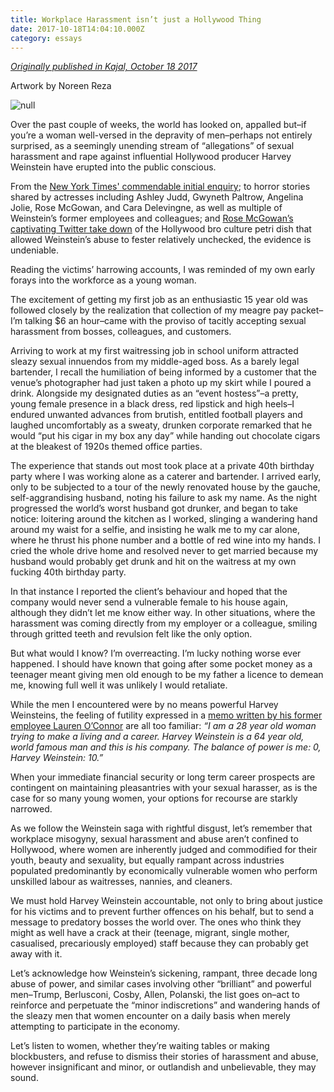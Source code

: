 ```yaml
---
title: Workplace Harassment isn’t just a Hollywood Thing
date: 2017-10-18T14:04:10.000Z
category: essays
---
```

[_Originally published in Kajal, October 18 2017_](https://www.kajalmag.com/sexual-harassment-me-too/)

Artwork by Noreen Reza

![null](/img/metoo.jpg)

Over the past couple of weeks, the world has looked on, appalled but–if you’re a woman well-versed in the depravity of men–perhaps not entirely surprised, as a seemingly unending stream of “allegations” of sexual harassment and rape against influential Hollywood producer Harvey Weinstein have erupted into the public conscious.

From the [New York Times' commendable initial enquiry](https://www.nytimes.com/2017/10/05/us/harvey-weinstein-harassment-allegations.html?_r=0); to horror stories shared by actresses including Ashley Judd, Gwyneth Paltrow, Angelina Jolie, Rose McGowan, and Cara Delevingne, as well as multiple of Weinstein’s former employees and colleagues; and [Rose McGowan’s captivating Twitter take down](https://twitter.com/rosemcgowan/status/916022471165276161) of the Hollywood bro culture petri dish that allowed Weinstein’s abuse to fester relatively unchecked, the evidence is undeniable.

Reading the victims’ harrowing accounts, I was reminded of my own early forays into the workforce as a young woman.

The excitement of getting my first job as an enthusiastic 15 year old was followed closely by the realization that collection of my meagre pay packet–I’m talking $6 an hour–came with the proviso of tacitly accepting sexual harassment from bosses, colleagues, and customers.

Arriving to work at my first waitressing job in school uniform attracted sleazy sexual innuendos from my middle-aged boss. As a barely legal bartender, I recall the humiliation of being informed by a customer that the venue’s photographer had just taken a photo up my skirt while I poured a drink. Alongside my designated duties as an “event hostess”–a pretty, young female presence in a black dress, red lipstick and high heels–I endured unwanted advances from brutish, entitled football players and laughed uncomfortably as a sweaty, drunken corporate remarked that he would “put his cigar in my box any day” while handing out chocolate cigars at the bleakest of 1920s themed office parties.

The experience that stands out most took place at a private 40th birthday party where I was working alone as a caterer and bartender. I arrived early, only to be subjected to a tour of the newly renovated house by the gauche, self-aggrandising husband, noting his failure to ask my name. As the night progressed the world’s worst husband got drunker, and began to take notice: loitering around the kitchen as I worked, slinging a wandering hand around my waist for a selfie, and insisting he walk me to my car alone, where he thrust his phone number and a bottle of red wine into my hands. I cried the whole drive home and resolved never to get married because my husband would probably get drunk and hit on the waitress at my own fucking 40th birthday party.

In that instance I reported the client’s behaviour and hoped that the company would never send a vulnerable female to his house again, although they didn’t let me know either way. In other situations, where the harassment was coming directly from my employer or a colleague, smiling through gritted teeth and revulsion felt like the only option.

But what would I know? I’m overreacting. I’m lucky nothing worse ever happened. I should have known that going after some pocket money as a teenager meant giving men old enough to be my father a licence to demean me, knowing full well it was unlikely I would retaliate.

While the men I encountered were by no means powerful Harvey Weinsteins, the feeling of futility expressed in a [memo written by his former employee Lauren O’Connor](https://www.nytimes.com/2017/10/05/us/harvey-weinstein-harassment-allegations.html?_r=0) are all too familiar: _“I am a 28 year old woman trying to make a living and a career. Harvey Weinstein is a 64 year old, world famous man and this is his company. The balance of power is me: 0, Harvey Weinstein: 10.”_

When your immediate financial security or long term career prospects are contingent on maintaining pleasantries with your sexual harasser, as is the case for so many young women, your options for recourse are starkly narrowed.

As we follow the Weinstein saga with rightful disgust, let’s remember that workplace misogyny, sexual harassment and abuse aren’t confined to Hollywood, where women are inherently judged and commodified for their youth, beauty and sexuality, but equally rampant across industries populated predominantly by economically vulnerable women who perform unskilled labour as waitresses, nannies, and cleaners.

We must hold Harvey Weinstein accountable, not only to bring about justice for his victims and to prevent further offences on his behalf, but to send a message to predatory bosses the world over. The ones who think they might as well have a crack at their (teenage, migrant, single mother, casualised, precariously employed) staff because they can probably get away with it.

Let’s acknowledge how Weinstein’s sickening, rampant, three decade long abuse of power, and similar cases involving other “brilliant” and powerful men–Trump, Berlusconi, Cosby, Allen, Polanski, the list goes on–act to reinforce and perpetuate the “minor indiscretions” and wandering hands of the sleazy men that women encounter on a daily basis when merely attempting to participate in the economy.

Let’s listen to women, whether they’re waiting tables or making blockbusters, and refuse to dismiss their stories of harassment and abuse, however insignificant and minor, or outlandish and unbelievable, they may sound.
